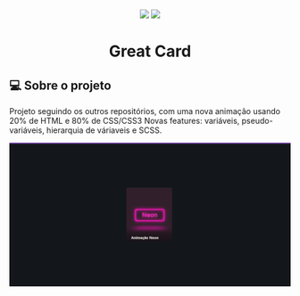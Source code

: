 # 
<p align="center">
<img src="https://img.shields.io/badge/HTML5-E34F26?style=for-the-badge&logo=html5&logoColor=white">
<img src="https://img.shields.io/badge/CSS3-1572B6?style=for-the-badge&logo=css3&logoColor=white">
</p>

<h1 align="center">Great Card</h1>

## 💻 Sobre o projeto <a name = "-sobre"></a>

Projeto seguindo os outros repositórios, com uma nova animação usando 20% de HTML e 80% de CSS/CSS3 
Novas features: variáveis, pseudo-variáveis, hierarquia de váriaveis e SCSS.

<p align="center">
  <img src="img/card_pic.png" width="1430" title="Card Picture">
</p>
